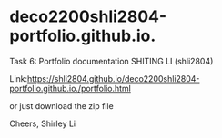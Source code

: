 # deco2200shli2804-portfolio.github.io.
Task 6: Portfolio documentation SHITING LI (shli2804)


Link:https://shli2804.github.io/deco2200shli2804-portfolio.github.io./portfolio.html 

or just download the zip file


Cheers,
Shirley Li
